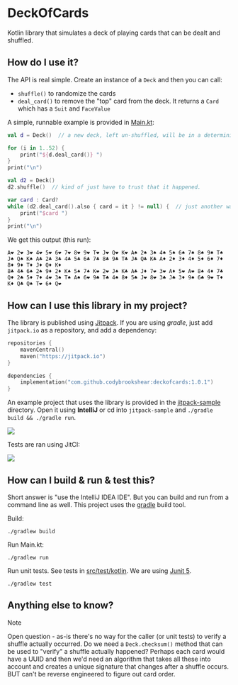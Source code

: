 # DeckOfCards
Kotlin library that simulates a deck of playing cards that can be dealt and shuffled.

## How do I use it?

The API is real simple. Create an instance of a `Deck` and then you can call:
* `shuffle()` to randomize the cards
* `deal_card()` to remove the "top" card from the deck. It returns a `Card` which has a `Suit` and `FaceValue`

A simple, runnable example is provided in [Main.kt](src/main/kotlin/Main.kt):

```kotlin
val d = Deck()  // a new deck, left un-shuffled, will be in a deterministic order

for (i in 1..52) {
    print("${d.deal_card()} ")
}
print("\n")

val d2 = Deck()
d2.shuffle()  // kind of just have to trust that it happened.

var card : Card?
while (d2.deal_card().also { card = it } != null) {  // just another way to loop through
    print("$card ")
}
print("\n")
```

We get this output (this run):
```text
A❤ 2❤ 3❤ 4❤ 5❤ 6❤ 7❤ 8❤ 9❤ T❤ J❤ Q❤ K❤ A♠ 2♠ 3♠ 4♠ 5♠ 6♠ 7♠ 8♠ 9♠ T♠ J♠ Q♠ K♠ A♣ 2♣ 3♣ 4♣ 5♣ 6♣ 7♣ 8♣ 9♣ T♣ J♣ Q♣ K♣ A♦ 2♦ 3♦ 4♦ 5♦ 6♦ 7♦ 8♦ 9♦ T♦ J♦ Q♦ K♦ 
8♣ 4♣ 6♠ 2♠ 9♦ 2♦ K♠ 5♠ 7♠ K❤ 2❤ J♠ K♣ A♣ J♦ 7❤ 3❤ A♦ 5❤ A❤ 8♠ 4♦ 7♣ Q♦ 2♣ 5♦ 7♦ 4❤ 3♠ T♠ A♠ 6❤ 9♣ T♣ 4♠ 8♦ 5♣ J❤ 8❤ 3♣ J♣ 3♦ 9♠ 6♣ 9❤ T♦ K♦ Q♣ Q♠ T❤ 6♦ Q❤
```

## How can I use this library in my project?

The library is published using [Jitpack](https://jitpack.io/#codybrookshear/DeckOfCards/23034b03). If you are using *gradle*, just add `jitpack.io` as a repository, and add a dependency:

```kotlin
repositories {
    mavenCentral()
    maven("https://jitpack.io")
}

dependencies {
    implementation("com.github.codybrookshear:deckofcards:1.0.1")
}
```

An example project that uses the library is provided in the [jitpack-sample](jitpack-sample) directory. Open it using **IntelliJ** or cd into `jitpack-sample` and `./gradle build && ./gradle run`.

[![](https://jitpack.io/v/codybrookshear/DeckOfCards.svg)](https://jitpack.io/#codybrookshear/DeckOfCards)

Tests are ran using JitCI:

[![](https://jitci.com/gh/codybrookshear/DeckOfCards/svg)](https://jitci.com/gh/codybrookshear/DeckOfCards)

## How can I build & run & test this?
 
Short answer is "use the IntelliJ IDEA IDE". But you can build and run from a command line as well. This project uses the [gradle](https://gradle.org/) build tool.

Build:
```shell
./gradlew build
```

Run Main.kt:
```shell
./gradlew run
```

Run unit tests. See tests in [src/test/kotlin](src/test/kotlin). We are using [Junit 5](https://junit.org/junit5/docs/current/user-guide/).
```shell
./gradlew test
```

## Anything else to know?

> [!NOTE]  
> Open question - as-is there's no way for the caller (or unit tests) to verify a shuffle actually occurred. Do we need a `Deck.checksum()` method that can be used to "verify" a shuffle actually happened?  Perhaps each card would have a UUID and then we'd need an algorithm that takes all these into account and creates a unique signature that changes after a shuffle occurs. BUT can't be reverse engineered to figure out card order.
